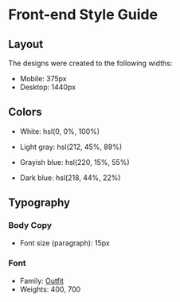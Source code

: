 # Front-end Style Guide

## Layout

The designs were created to the following widths:

- Mobile: 375px
- Desktop: 1440px

## Colors

<!-- card bg -->
- White: hsl(0, 0%, 100%)

<!-- screen bg -->
- Light gray: hsl(212, 45%, 89%)

<!-- subtext -->
- Grayish blue: hsl(220, 15%, 55%)

<!-- title text -->
- Dark blue: hsl(218, 44%, 22%)

## Typography

### Body Copy

- Font size (paragraph): 15px

### Font

- Family: [Outfit](https://fonts.google.com/specimen/Outfit)
- Weights: 400, 700

